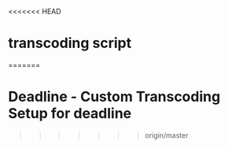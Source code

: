 <<<<<<< HEAD
# transcoding script
=======
# Deadline - Custom Transcoding Setup for deadline
>>>>>>> origin/master
